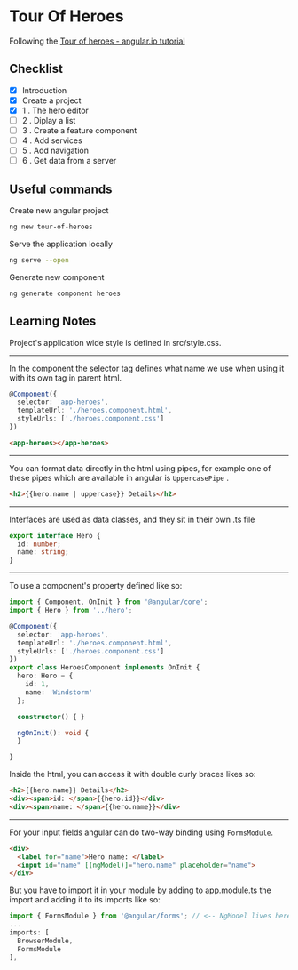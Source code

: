 # Tour  Of Heroes

Following the [Tour of heroes - angular.io tutorial](https://angular.io/tutorial)

## Checklist

- [x] Introduction
- [x] Create a project
- [x] 1 . The hero editor
- [ ] 2 . Diplay a list
- [ ] 3 . Create a feature component
- [ ] 4 . Add services
- [ ] 5 . Add navigation
- [ ] 6 . Get data from a server

## Useful commands

Create new angular project

```bash
ng new tour-of-heroes
```

Serve the application locally

```bash
ng serve --open
```

Generate new component

```bash
ng generate component heroes
```

## Learning Notes

Project's application wide style is defined in src/style.css.

------

In the component the selector tag defines what name we use when using it with its own tag in parent html.

```typescript
@Component({
  selector: 'app-heroes',
  templateUrl: './heroes.component.html',
  styleUrls: ['./heroes.component.css']
})
```

```html
<app-heroes></app-heroes>
```

------

You can format data directly in the html using pipes, for example one of these pipes which are available in angular is `UppercasePipe` .

```html
<h2>{{hero.name | uppercase}} Details</h2>
```

------

Interfaces are used as data classes, and they sit in their own .ts file

```typescript
export interface Hero {
  id: number;
  name: string;
}
```

------

To use a component's property defined like so:

```typescript
import { Component, OnInit } from '@angular/core';
import { Hero } from '../hero';

@Component({
  selector: 'app-heroes',
  templateUrl: './heroes.component.html',
  styleUrls: ['./heroes.component.css']
})
export class HeroesComponent implements OnInit {
  hero: Hero = {
    id: 1,
    name: 'Windstorm'
  };

  constructor() { }

  ngOnInit(): void {
  }

}
```

Inside the html, you can access it with double curly braces likes so:

```html
<h2>{{hero.name}} Details</h2>
<div><span>id: </span>{{hero.id}}</div>
<div><span>name: </span>{{hero.name}}</div>
```

------

For your input fields angular can do two-way binding using `FormsModule`.

```html
<div>
  <label for="name">Hero name: </label>
  <input id="name" [(ngModel)]="hero.name" placeholder="name">
</div>
```

But you have to import it in your module by adding to app.module.ts the import and adding it to its imports like so:

```typescript
import { FormsModule } from '@angular/forms'; // <-- NgModel lives here
...
imports: [
  BrowserModule,
  FormsModule
],
```

